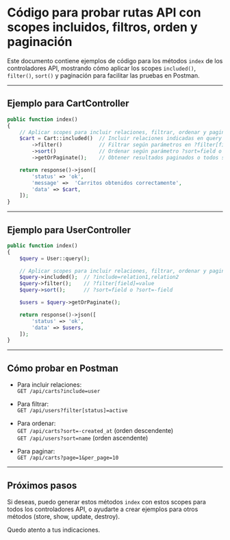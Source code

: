 # Código para probar rutas API con scopes incluidos, filtros, orden y paginación

Este documento contiene ejemplos de código para los métodos `index` de los controladores API, mostrando cómo aplicar los scopes `included()`, `filter()`, `sort()` y paginación para facilitar las pruebas en Postman.

---

## Ejemplo para CartController

```php
public function index()
{
    // Aplicar scopes para incluir relaciones, filtrar, ordenar y paginar
    $cart = Cart::included()  // Incluir relaciones indicadas en query param ?include=
        ->filter()            // Filtrar según parámetros en ?filter[field]=value
        ->sort()              // Ordenar según parámetro ?sort=field o ?sort=-field
        ->getOrPaginate();    // Obtener resultados paginados o todos según query param

    return response()->json([
        'status' => 'ok',
        'message' =>  'Carritos obtenidos correctamente',
        'data' => $cart,
    ]);
}
```

---

## Ejemplo para UserController

```php
public function index()
{
    $query = User::query();

    // Aplicar scopes para incluir relaciones, filtrar, ordenar y paginar
    $query->included();  // ?include=relation1,relation2
    $query->filter();    // ?filter[field]=value
    $query->sort();      // ?sort=field o ?sort=-field

    $users = $query->getOrPaginate();

    return response()->json([
        'status' => 'ok',
        'data' => $users,
    ]);
}
```

---

## Cómo probar en Postman

- Para incluir relaciones:  
  `GET /api/carts?include=user`

- Para filtrar:  
  `GET /api/users?filter[status]=active`

- Para ordenar:  
  `GET /api/carts?sort=-created_at` (orden descendente)  
  `GET /api/users?sort=name` (orden ascendente)

- Para paginar:  
  `GET /api/carts?page=1&per_page=10`

---

## Próximos pasos

Si deseas, puedo generar estos métodos `index` con estos scopes para todos los controladores API, o ayudarte a crear ejemplos para otros métodos (store, show, update, destroy).

Quedo atento a tus indicaciones.
